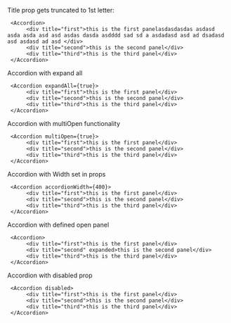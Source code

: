 Title prop gets truncated to 1st letter:

     <Accordion>
          <div title="first">this is the first panelasdasdasdas asdasd asda asda asd asd asdas dasda asdddd sad sd a asdadasd asd ad dsadasd asd asdasd ad asd </div>
          <div title="second">this is the second panel</div>
          <div title="third">this is the third panel</div>
     </Accordion>


Accordion with expand all

     <Accordion expandAll={true}>
          <div title="first">this is the first panel</div>
          <div title="second">this is the second panel</div>
          <div title="third">this is the third panel</div>
     </Accordion>

Accordion with multiOpen functionality

     <Accordion multiOpen={true}>
          <div title="first">this is the first panel</div>
          <div title="second">this is the second panel</div>
          <div title="third">this is the third panel</div>
     </Accordion>

Accordion with Width set in props

     <Accordion accordionWidth={400}>
          <div title="first">this is the first panel</div>
          <div title="second">this is the second panel</div>
          <div title="third">this is the third panel</div>
     </Accordion>

Accordion with defined open panel

     <Accordion>
          <div title="first">this is the first panel</div>
          <div title="second" expanded>this is the second panel</div>
          <div title="third">this is the third panel</div>
     </Accordion>

Accordion with disabled prop

     <Accordion disabled>
          <div title="first">this is the first panel</div>
          <div title="second">this is the second panel</div>
          <div title="third">this is the third panel</div>
     </Accordion>